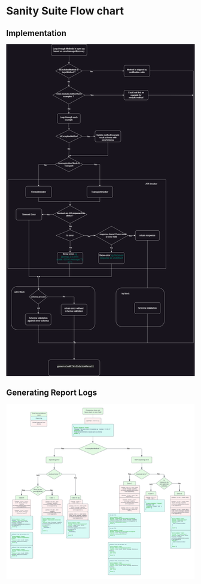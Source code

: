 # Sanity Suite Flow chart

## Implementation
![Implementation Diagram](./images/testRunnerFlow.png)

## Generating Report Logs
![Manual Trigger Diagram](./images/generateAPIValidaionResult.png)
